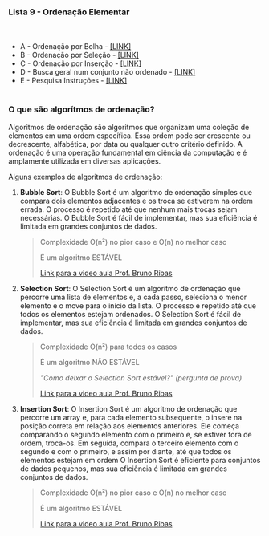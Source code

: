 ### Lista 9 - Ordenação Elementar
ㅤ
* A - Ordenação por Bolha - [[LINK]](https://moj.naquadah.com.br/contests/bcr-EDA1-2022_2-lista9-ordena-elementar/ordenasimples-bolha.pdf)
* B - Ordenação por Seleção - [[LINK]](https://moj.naquadah.com.br/contests/bcr-EDA1-2022_2-lista9-ordena-elementar/ordenasimples-selecao.pdf)
* C - Ordenação por Inserção - [[LINK]](https://moj.naquadah.com.br/contests/bcr-EDA1-2022_2-lista9-ordena-elementar/ordenainsercao.pdf)
* D - Busca geral num conjunto não ordenado - [[LINK]](https://moj.naquadah.com.br/contests/bcr-EDA1-2022_2-lista9-ordena-elementar/busca-binaria-2.pdf)
* E - Pesquisa Instruções - [[LINK]](https://moj.naquadah.com.br/contests/bcr-EDA1-2022_2-lista9-ordena-elementar/pesquisa-instrucoes.pdf)

#
### O que são algorítmos de ordenação?

Algoritmos de ordenação são algoritmos que organizam uma coleção de elementos em uma ordem específica. Essa ordem pode ser crescente ou decrescente, alfabética, por data ou qualquer outro critério definido. A ordenação é uma operação fundamental em ciência da computação e é amplamente utilizada em diversas aplicações.

Alguns exemplos de algoritmos de ordenação:

1. **Bubble Sort**: O Bubble Sort é um algoritmo de ordenação simples que compara dois elementos adjacentes e os troca se estiverem na ordem errada. O processo é repetido até que nenhum mais trocas sejam necessárias. O Bubble Sort é fácil de implementar, mas sua eficiência é limitada em grandes conjuntos de dados. 
      > Complexidade O(n²) no pior caso e O(n) no melhor caso
      > 
      > É um algoritmo ESTÁVEL
      > 
      > [Link para a video aula Prof. Bruno Ribas](https://www.youtube.com/watch?v=bqrJpvpZGEQ)

2. **Selection Sort**: O Selection Sort é um algoritmo de ordenação que percorre uma lista de elementos e, a cada passo, seleciona o menor elemento e o move para o início da lista. O processo é repetido até que todos os elementos estejam ordenados. O Selection Sort é fácil de implementar, mas sua eficiência é limitada em grandes conjuntos de dados. 
      > Complexidade O(n²) para todos os casos
      > 
      > É um algoritmo NÃO ESTÁVEL 
      > 
      > *"Como deixar o Selection Sort estável?" (pergunta de prova)*
      > 
      > [Link para a video aula Prof. Bruno Ribas](https://youtu.be/G0H2LS4tDk0)

3. **Insertion Sort**: O Insertion Sort é um algoritmo de ordenação que percorre um array e, para cada elemento subsequente, o insere na posição correta em relação aos elementos anteriores. Ele começa comparando o segundo elemento com o primeiro e, se estiver fora de ordem, troca-os. Em seguida, compara o terceiro elemento com o segundo e com o primeiro, e assim por diante, até que todos os elementos estejam em ordem O Insertion Sort é eficiente para conjuntos de dados pequenos, mas sua eficiência é limitada em grandes conjuntos de dados.
      > Complexidade O(n²) no pior caso e O(n) no melhor caso
      > 
      > É um algoritmo ESTÁVEL
      > 
      > [Link para a video aula Prof. Bruno Ribas](https://youtu.be/yhsH7GEfmUM)

